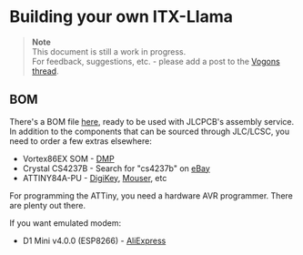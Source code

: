 # Building your own ITX-Llama

> **Note**  
> This document is still a work in progress.  
For feedback, suggestions, etc. - please add a post to the [Vogons thread][vogons-thread].

## BOM
There's a BOM file [here](kicad/fabrication/ITX-Llama-v1revE-BOM.xlsx), ready to be used with JLCPCB's assembly service.
In addition to the components that can be sourced through JLC/LCSC, you need to order a few extras elsewhere:
- Vortex86EX SOM - [DMP](som)
- Crystal CS4237B - Search for "cs4237b" on [eBay](ebay)
- ATTINY84A-PU - [DigiKey](digikey), [Mouser](mouser), etc

For programming the ATTiny, you need a hardware AVR programmer. There are plenty out there.

If you want emulated modem:
- D1 Mini v4.0.0 (ESP8266) - [AliExpress](d1mini)

[vogons-thread]: https://www.vogons.org/viewtopic.php?t=93480
[som]: https://shop.dmp.com.tw/INT/products/25
[ebay]: https://ebay.com
[digikey]: https://www.digikey.com/en/products/detail/microchip-technology/ATTINY84A-PU/2774082
[mouser]: https://www2.mouser.com/ProductDetail/Microchip-Technology/ATTINY84A-PU?qs=JVB2vxgwrww2b%2Fem%2FNzH9Q%3D%3D
[d1mini]: https://www.aliexpress.com/item/1005001621784437.html
